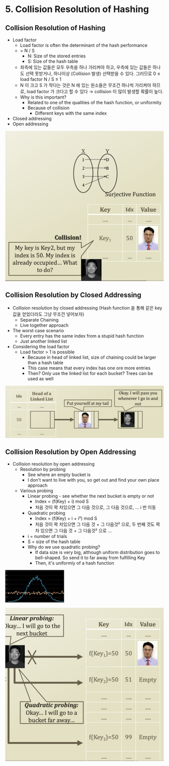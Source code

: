 # 5. Collision Resolution of Hashing

## Collision Resolution of Hashing

* Load factor
  * Load factor is often the determinant of the hash performance
  * = N / S
    * N: Size of the stored entries
    * S: Size of the hash table
  * 좌측에 있는 값들은 모두 우측을 하나 가리켜야 하고, 우측에 있는 값들은 하나도 선택 못받거나, 하나이상 \(Collision 발생\) 선택받을 수 있다. 그러므로 0 ≤ load factor N / S ≤ 1
  * N 이 크고 S 가 작다는 것은 N 에 있는 원소들은 무조건 하나씩 가리켜야 하므로, load factor 가 크다고 할 수 있다 → collision 이 많이 발생할 확률이 높다.
  * Why is this important?
    * Related to one of the qualities of the hash function, or uniformity
    * Because of collision
      * Different keys with the same index
* Closed addressing
* Open addressing

![](.gitbook/assets/2019-12-26-9.11.25.png)

## Collision Resolution by Closed Addressing

* Collision resolution by closed addressing \(Hash function 을 통해 같은 key 값을 얻었더라도 그냥 무조건 넣어보자\)
  * Separate Chaining
  * Live together approach
* The worst case scenario
  * Every entry has the same index from a stupid hash function
  * Just another linked list
* Considering the load factor
  * Load factor &gt; 1 is possible
    * Because in head of linked list, size of chaining could be larger than a hash table
    * This case means that every index has one ore more entries
    * Then? Only use the linked list for each bucket? Trees can be used as well

![Closed Addressing](.gitbook/assets/2019-12-26-9.22.40.png)

## Collision Resolution by Open Addressing

* Collision resolution by open addressing
  * Resolution by probing
    * See where an empty bucket is
    * I don't want to live with you, so get out and find your own place approach
  * Various probing
    * Linear probing - see whether the next bucket is empty or not
      * Index = \(f\(Key\) + i\) mod S
      * 처음 것이 꽉 차있으면 그 다음 것으로, 그 다음 것으로, ... i 번 이동
    * Quadratic probing
      * Index = \(f\(Key\) + i + i²\) mod S
      * 처음 것이 꽉 차있으면 그 다음 것 + 그 다음것² 으로, 두 번째 것도 꽉 차 있으면 그 다음 것 + 그 다음것²  으로 ...
    * i = number of trials
    * S = size of the hash table
    * Why do we use quadratic probing?
      * If data size is very big, although uniform distribution goes to bell-shaped. So send it to far away from fulfilling Key
      * Then, it's uniformly of a hash function 

![Bell-shaped &#x2192; Uniformly Distributed](.gitbook/assets/image%20%281%29.png)

![Open Addressing](.gitbook/assets/2019-12-26-9.35.12.png)



​

